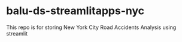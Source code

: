 # balu-ds-streamlitapps-nyc
This repo is for storing New York City Road Accidents Analysis using streamlit
